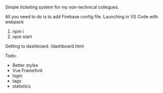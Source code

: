 ﻿Simple ticketing system for my non-technical collegues.

All you need to do is to add Firebase config file.
Launching in VS Code with webpack
1. npm i
2. npm start

Getting to dashboard: /dashboard.html

Todo:
 - Better styles
 - Vue Framefork
 - login
 - tags
 -  statistics
